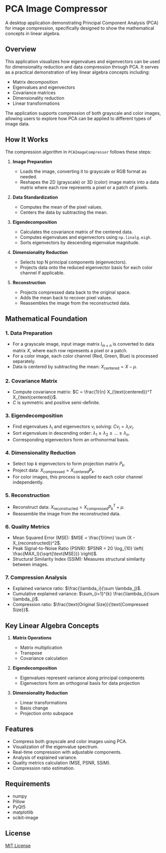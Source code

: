 # PCA Image Compressor

A desktop application demonstrating Principal Component Analysis (PCA) for image compression, specifically designed to show the mathematical concepts in linear algebra.

## Overview

This application visualizes how eigenvalues and eigenvectors can be used for dimensionality reduction and data compression through PCA. It serves as a practical demonstration of key linear algebra concepts including:

- Matrix decomposition
- Eigenvalues and eigenvectors
- Covariance matrices
- Dimensionality reduction
- Linear transformations

The application supports compression of both grayscale and color images, allowing users to explore how PCA can be applied to different types of image data.

## How It Works

The compression algorithm in `PCAImageCompressor` follows these steps:

1. **Image Preparation**
    - Loads the image, converting it to grayscale or RGB format as needed.
    - Reshapes the 2D (grayscale) or 3D (color) image matrix into a data matrix where each row represents a pixel or a patch of pixels.

2. **Data Standardization**
    - Computes the mean of the pixel values.
    - Centers the data by subtracting the mean.

3. **Eigendecomposition**
    - Calculates the covariance matrix of the centered data.
    - Computes eigenvalues and eigenvectors using `np.linalg.eigh`.
    - Sorts eigenvectors by descending eigenvalue magnitude.

4. **Dimensionality Reduction**
    - Selects top N principal components (eigenvectors).
    - Projects data onto the reduced eigenvector basis for each color channel if applicable.

5. **Reconstruction**
    - Projects compressed data back to the original space.
    - Adds the mean back to recover pixel values.
    - Reassembles the image from the reconstructed data.

## Mathematical Foundation

### 1. Data Preparation
- For a grayscale image, input image matrix $I_{m \times n}$ is converted to data matrix $X$, where each row represents a pixel or a patch.
- For a color image, each color channel (Red, Green, Blue) is processed separately.
- Data is centered by subtracting the mean: $X_{\text{centered}} = X - \mu$.

### 2. Covariance Matrix
- Compute covariance matrix: $C = \frac{1}{n} X_{\text{centered}}^T X_{\text{centered}}$.
- $C$ is symmetric and positive semi-definite.

### 3. Eigendecomposition
- Find eigenvalues $\lambda_i$ and eigenvectors $v_i$ solving: $C v_i = \lambda_i v_i$.
- Sort eigenvalues in descending order: $\lambda_1 \geq \lambda_2 \geq \dots \geq \lambda_n$.
- Corresponding eigenvectors form an orthonormal basis.

### 4. Dimensionality Reduction
- Select top $k$ eigenvectors to form projection matrix $P_k$.
- Project data: $X_{\text{compressed}} = X_{\text{centered}} P_k$.
- For color images, this process is applied to each color channel independently.

### 5. Reconstruction
- Reconstruct data: $X_{\text{reconstructed}} = X_{\text{compressed}} P_k^T + \mu$.
- Reassemble the image from the reconstructed data.

### 6. Quality Metrics
- Mean Squared Error (MSE): $MSE = \frac{1}{mn} \sum (X - X_{reconstructed})^2$.
- Peak Signal-to-Noise Ratio (PSNR): $PSNR = 20 \log_{10} \left( \frac{MAX_I}{\sqrt{\text{MSE}}} \right)$.
- Structural Similarity Index (SSIM): Measures structural similarity between images.

### 7. Compression Analysis
- Explained variance ratio: $\frac{\lambda_i}{\sum \lambda_j}$.
- Cumulative explained variance: $\sum_{i=1}^{k} \frac{\lambda_i}{\sum \lambda_j}$.
- Compression ratio: $\frac{\text{Original Size}}{\text{Compressed Size}}$.

## Key Linear Algebra Concepts

1. **Matrix Operations**
    - Matrix multiplication
    - Transpose
    - Covariance calculation

2. **Eigendecomposition**
    - Eigenvalues represent variance along principal components
    - Eigenvectors form an orthogonal basis for data projection

3. **Dimensionality Reduction**
    - Linear transformations
    - Basis change
    - Projection onto subspace

## Features

- Compress both grayscale and color images using PCA.
- Visualization of the eigenvalue spectrum.
- Real-time compression with adjustable components.
- Analysis of explained variance.
- Quality metrics calculation (MSE, PSNR, SSIM).
- Compression ratio estimation.

## Requirements

- numpy
- Pillow
- PyQt5
- matplotlib
- scikit-image

## License

[MIT License](https://spdx.org/licenses/MIT.html)